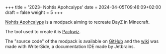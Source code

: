 +++
title = '2023- Nohtis Apohcalyps'
date = 2024-04-05T09:46:09+02:00
draft = false 
weight = 5
+++

[Nohtis Apohcalyps](https://modrinth.com/modpack/nohtis-apohcalyps) is a modpack aiming to recreate DayZ in Minecraft.

The tool used to create it is [Packwiz](https://packwiz.infra.link/).

The "source code" of the modpack is available on [GitHub](https://github.com/anhgelus/nohtis-apohcalyps-modpack) and the [wiki](https://www.anhgelus.world/nohtis-apohcalyps-modpack/presentation.html) was made with WriterSide, a documentation IDE made by Jetbrains.

